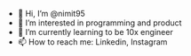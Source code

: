 - 👋 Hi, I’m @nimit95
- 👀 I’m interested in programming and product
- 🌱 I’m currently learning to be 10x engineer
- 📫 How to reach me: Linkedin, Instagram

<!---
nimit95/nimit95 is a ✨ special ✨ repository because its `README.md` (this file) appears on your GitHub profile.
You can click the Preview link to take a look at your changes.
--->
